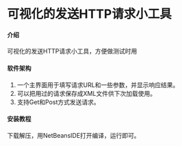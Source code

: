 # 可视化的发送HTTP请求小工具

#### 介绍
可视化的发送HTTP请求小工具，方便做测试时用

#### 软件架构
1. 一个主界面用于填写请求URL和一些参数，并显示响应结果。
2. 可以把用过的请求保存成XML文件供下次加载使用。
3. 支持Get和Post方式发送请求。

#### 安装教程

下载解压，用NetBeansIDE打开编译，运行即可。

